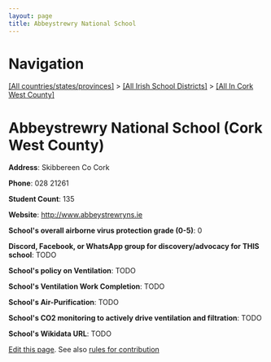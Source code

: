 ```yaml
---
layout: page
title: Abbeystrewry National School
---
```

# Navigation

[[All countries/states/provinces]](../../..) > [[All Irish School Districts]](../..) > [[All In Cork West County]](..)

# Abbeystrewry National School (Cork West County)

**Address**: Skibbereen Co Cork

**Phone**: 028 21261

**Student Count**: 135

**Website**: <http://www.abbeystrewryns.ie>

**School's overall airborne virus protection grade (0-5)**: 0

**Discord, Facebook, or WhatsApp group for discovery/advocacy for THIS school**: TODO

**School's policy on Ventilation**: TODO

**School's Ventilation Work Completion**: TODO

**School's Air-Purification**: TODO

**School's CO2 monitoring to actively drive ventilation and filtration**: TODO

**School's Wikidata URL**: TODO


[Edit this page](https://github.com/ventilate-schools/Ireland/edit/main/./Cork_West_County/Abbeystrewry_National_School.md). See also [rules for contribution](../../../contribution-rules/)